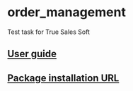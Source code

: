 # order_management
Test task for True Sales Soft

## [User guide](https://docs.google.com/document/d/1Owt_E-UnZpL1Lqsvub7nbl-vVUYyzqRuWGeEioulzSI/edit?usp=sharing)
## [Package installation URL](https://login.salesforce.com/packaging/installPackage.apexp?p0=04t5I000000TjI7)
